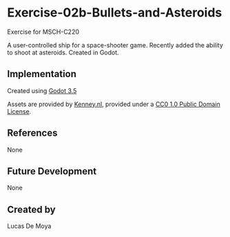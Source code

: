 # Exercise-02b-Bullets-and-Asteroids

Exercise for MSCH-C220

A user-controlled ship for a space-shooter game. Recently added the ability to shoot at asteroids. Created in Godot.

## Implementation

Created using [Godot 3.5](https://godotengine.org/download)

Assets are provided by [Kenney.nl](https://kenney.nl/assets/space-shooter-extension), provided under a [CC0 1.0 Public Domain License](https://creativecommons.org/publicdomain/zero/1.0/).

## References
None

## Future Development
None

## Created by
Lucas De Moya
```
